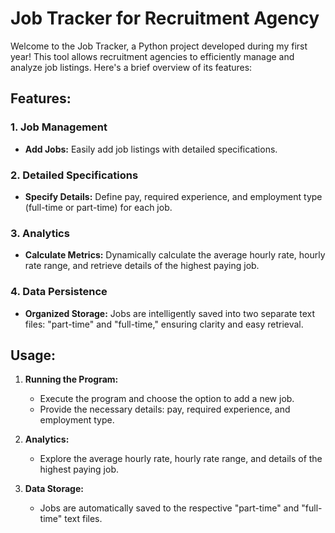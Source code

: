 # Job Tracker for Recruitment Agency

Welcome to the Job Tracker, a Python project developed during my first year! This tool allows recruitment agencies to efficiently manage and analyze job listings. Here's a brief overview of its features:

## Features:

### 1. Job Management
- **Add Jobs:** Easily add job listings with detailed specifications.

### 2. Detailed Specifications
- **Specify Details:** Define pay, required experience, and employment type (full-time or part-time) for each job.

### 3. Analytics
- **Calculate Metrics:** Dynamically calculate the average hourly rate, hourly rate range, and retrieve details of the highest paying job.

### 4. Data Persistence
- **Organized Storage:** Jobs are intelligently saved into two separate text files: "part-time" and "full-time," ensuring clarity and easy retrieval.

## Usage:

1. **Running the Program:**
   - Execute the program and choose the option to add a new job.
   - Provide the necessary details: pay, required experience, and employment type.

2. **Analytics:**
   - Explore the average hourly rate, hourly rate range, and details of the highest paying job.

3. **Data Storage:**
   - Jobs are automatically saved to the respective "part-time" and "full-time" text files.

